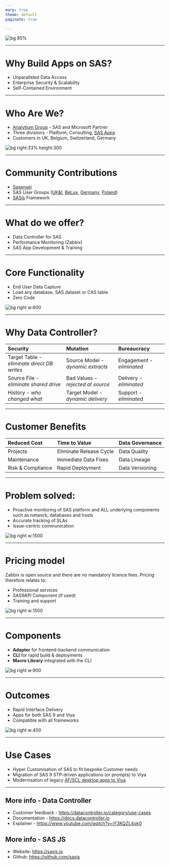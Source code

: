 ```yaml
---
marp: true
theme: default
paginate: true

---
```

![bg 85%](https://sasapps.io/img/sas-apps.png)

---
<!-- header: ![h:10em](https://sasapps.io/img/sas-apps.png)-->
# Why Build Apps on SAS?

* Unparalleled Data Access
* Enterprise Security & Scalability
* Self-Contained Environment

---

# Who Are We?

* [Analytium Group](https://analytium.co.uk) - SAS and Microsoft Partner
* Three divisions - Platform, Consulting, [SAS Apps](https://sasapps.io)
* Customers in UK, Belgium, Switzerland, Germany

![bg right:33% height:300 ](https://datacontroller.io/wp-content/uploads/2020/10/abow.png)

---
# Community Contributions

* [Sasensei](https://sasensei.com)
* SAS User Groups ([UK&I](https://www.meetup.com/SUGUKI), [BeLux](https://www.meetup.com/BeLux-SAS-User-Group/), [Germany](https://sasusergroup.de/), [Poland](https://communities.sas.com/t5/Polish-SAS-Users-Group/gh-p/POLSUG))
* [SASjs](https://sasjs.io) Framework

---
# What do we offer?

* Data Controller for SAS
* Performance Monitoring (Zabbix)
* SAS App Development & Training

---
<!--
header: ![h:6em](https://docs.datacontroller.io/img/datacontroller.png)
-->
# Core Functionality

* End User Data Capture
* Load any database, SAS dataset or CAS table
* Zero Code



![bg right w:600](https://prod-assets.macro.cards/uploads/images/000/002/538/original/image.png?1602418165)

<!--
* make use of SAS Access engines
* zero code means zero artefacts to release
-->
---
# Why Data Controller?

| Security | Mutation | Bureaucracy |
|:--------|:--------|:-----------|
|  Target Table - _eliminate direct DB writes_ |  Source Model - _dynamic extracts_  |  Engagement - _eliminated_ |
|  Source File - _eliminate shared drive_ |Bad Values - _rejected at source_ |   Delivery - _eliminated_ |
|History - _who changed what_  |Target Model - _dynamic delivery_  |   Support - _eliminated_  |
---

# Customer Benefits

| Reduced Cost | Time to Value | Data Governance |
|:--------|:--------|:-----------|
|  Projects  |  Eliminate Release Cycle  |  Data Quality |
|  Maintenance  |  Immediate Data Fixes |   Data Lineage  |
|   Risk & Compliance  |  Rapid Deployment  |   Data Versioning   |

<!--
* lower cost projects means more competitive bids
* lower maintenance means more focus on value
* Risk & Compliance savings can be significant
-->

---
<!--
header: ![h:6em](https://datacontroller.io/wp-content/uploads/2020/10/zabbix.png)
-->
# Problem solved:

* Proactive monitoring of SAS platform and ALL underlying components such as network, databases and hosts
* Accurate tracking of SLAs
* Issue-centric communication


![bg right w:1500](https://datacontroller.io/wp-content/uploads/2020/10/mdBnEO.png)

---
# Pricing model
Zabbix is open source and there are no mandatory licence fees.  Pricing therefore relates to:
* Professional services
* SAS9API Component (if used)
* Training and support

![bg right w:1500](https://datacontroller.io/wp-content/uploads/2020/10/mdBnEO.png)

---
<!--
header: ![h:6em](https://sasjs.io/img/js-logo700x389.png)
-->
# Components

* **Adapter** for frontend-backend communication
* **CLI** for rapid build & deployments
* **Macro Library** integrated with the CLI


![bg right w:900](https://sasjs.io/img/appin1min.jpg)

---
# Outcomes

* Rapid Interface Delivery
* Apps for both SAS 9 and Viya
* Compatible with all frameworks

![bg right w:400](https://sasjs.io/img/sasjsbuild.png)

---
# Use Cases

* Hyper Customisation of SAS to fit bespoke Customer needs
* Migration of SAS 9 STP-driven applications (or prompts) to Viya
* Modernisation of legacy [AF/SCL desktop apps to Viya](https://sasapps.io/modernising-legacy-sas-scl-af-applications)

---
<!-- header: ![h:7em](https://sasapps.io/img/sas-apps.png) -->

## More info - Data Controller
* Customer feedback - https://datacontroller.io/category/use-cases
* Documentation - https://docs.datacontroller.io
* Explainer - https://www.youtube.com/watch?v=iY3KQZL4ok0

## More info - SAS JS
* Website:  https://sasjs.io
* Github: https://github.com/sasjs